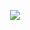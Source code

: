 <p align="center">
  <img src="https://user-images.githubusercontent.com/38252227/206325881-989774d7-73b1-4cf1-b816-56ddaac017fa.png">
</p>
